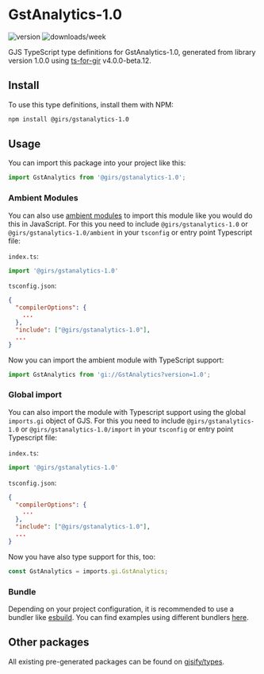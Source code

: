 
# GstAnalytics-1.0

![version](https://img.shields.io/npm/v/@girs/gstanalytics-1.0)
![downloads/week](https://img.shields.io/npm/dw/@girs/gstanalytics-1.0)


GJS TypeScript type definitions for GstAnalytics-1.0, generated from library version 1.0.0 using [ts-for-gir](https://github.com/gjsify/ts-for-gir) v4.0.0-beta.12.


## Install

To use this type definitions, install them with NPM:
```bash
npm install @girs/gstanalytics-1.0
```

## Usage

You can import this package into your project like this:
```ts
import GstAnalytics from '@girs/gstanalytics-1.0';
```

### Ambient Modules

You can also use [ambient modules](https://github.com/gjsify/ts-for-gir/tree/main/packages/cli#ambient-modules) to import this module like you would do this in JavaScript.
For this you need to include `@girs/gstanalytics-1.0` or `@girs/gstanalytics-1.0/ambient` in your `tsconfig` or entry point Typescript file:

`index.ts`:
```ts
import '@girs/gstanalytics-1.0'
```

`tsconfig.json`:
```json
{
  "compilerOptions": {
    ...
  },
  "include": ["@girs/gstanalytics-1.0"],
  ...
}
```

Now you can import the ambient module with TypeScript support: 

```ts
import GstAnalytics from 'gi://GstAnalytics?version=1.0';
```

### Global import

You can also import the module with Typescript support using the global `imports.gi` object of GJS.
For this you need to include `@girs/gstanalytics-1.0` or `@girs/gstanalytics-1.0/import` in your `tsconfig` or entry point Typescript file:

`index.ts`:
```ts
import '@girs/gstanalytics-1.0'
```

`tsconfig.json`:
```json
{
  "compilerOptions": {
    ...
  },
  "include": ["@girs/gstanalytics-1.0"],
  ...
}
```

Now you have also type support for this, too:

```ts
const GstAnalytics = imports.gi.GstAnalytics;
```

### Bundle

Depending on your project configuration, it is recommended to use a bundler like [esbuild](https://esbuild.github.io/). You can find examples using different bundlers [here](https://github.com/gjsify/ts-for-gir/tree/main/examples).

## Other packages

All existing pre-generated packages can be found on [gjsify/types](https://github.com/gjsify/types).

